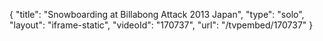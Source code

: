 {
    "title": "Snowboarding at Billabong Attack 2013 Japan",
    "type": "solo",
    "layout": "iframe-static",
    "videoId": "170737",
    "url": "\/tvpembed\/170737"
}